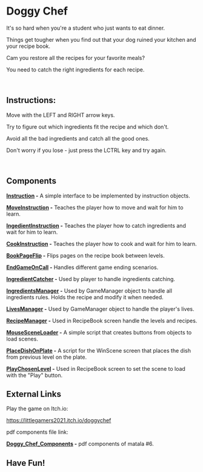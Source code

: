 # Doggy Chef

It's so hard when you're a student who just wants to eat dinner.

Things get tougher when you find out that your dog ruined your kitchen and your recipe book.

Cam you restore all the recipes for your favorite meals?

You need to catch the right ingredients for each recipe.

<br/>

## Instructions:

Move with the LEFT and RIGHT arrow keys.

Try to figure out which ingredients fit the recipe and which don't.

Avoid all the bad ingredients and catch all the good ones.

Don't worry if you lose - just press the LCTRL key and try again.

<br/>

## Components

**[Instruction](Assets/Scripts/Instruction.cs) -** A simple interface to be implemented by instruction objects.
<br />

**[MoveInstruction](Assets/Scripts/MoveInstruction.cs) -** Teaches the player how to move and wait for him to learn.
<br />

**[IngedientInstruction](Assets/Scripts/IngedientInstruction.cs) -** Teaches the player how to catch ingredients and wait for him to learn.
<br />

**[CookInstruction](Assets/Scripts/CookInstruction.cs) -** Teaches the player how to cook and wait for him to learn.
<br />

**[BookPageFlip](Assets/Scripts/BookPageFlip.cs) -** Flips pages on the recipe book between levels.
<br />

**[EndGameOnCall](Assets/Scripts/EndGameOnCall.cs) -** Handles different game ending scenarios.
<br />

**[IngredientCatcher](Assets/Scripts/IngredientCatcher.cs) -** Used by player to handle ingredients catching.
<br />

**[IngredientsManager](Assets/Scripts/IngredientsManager.cs) -** Used by GameManager object to handle all ingredients rules. Holds the recipe and modify it when needed.
<br />

**[LivesManager](Assets/Scripts/LivesManager.cs) -** Used by GameManager object to handle the player's lives.
<br />

**[RecipeManager](Assets/Scripts/RecipeManager.cs) -** Used in RecipeBook screen handle the levels and recipes.
<br />

**[MouseSceneLoader](Assets/Scripts/MouseSceneLoader.cs) -** A simple script that creates buttons from objects to load scenes.
<br />

**[PlaceDishOnPlate](Assets/Scripts/PlaceDishOnPlate.cs) -** A script for the WinScene screen that places the dish from previous level on the plate.
<br />

**[PlayChosenLevel](Assets/Scripts/PlayChosenLevel.cs) -** Used in RecipeBook screen to set the scene to load with the "Play" button.
<br />

## External Links

Play the game on Itch.io:

https://littlegamers2021.itch.io/doggychef

pdf components file link:
<br />

**[Doggy_Chef_Components](Doggy_Chef_Components.pdf) -** pdf components of matala #6. 

## **Have Fun!**

